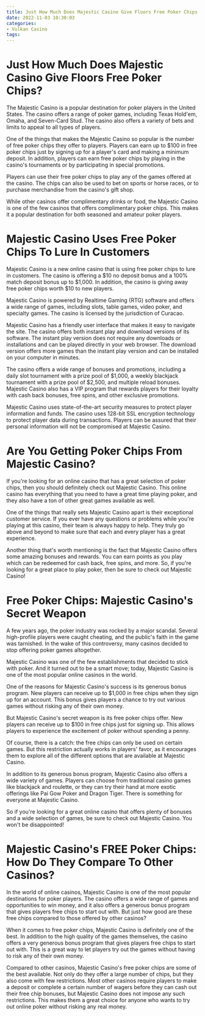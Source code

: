 ```yaml
---
title: Just How Much Does Majestic Casino Give Floors Free Poker Chips
date: 2022-11-03 10:30:03
categories:
- Vulkan Casino
tags:
---
```



#  Just How Much Does Majestic Casino Give Floors Free Poker Chips?

The Majestic Casino is a popular destination for poker players in the United States. The casino offers a range of poker games, including Texas Hold'em, Omaha, and Seven-Card Stud. The casino also offers a variety of bets and limits to appeal to all types of players.

One of the things that makes the Majestic Casino so popular is the number of free poker chips they offer to players. Players can earn up to $100 in free poker chips just by signing up for a player's card and making a minimum deposit. In addition, players can earn free poker chips by playing in the casino's tournaments or by participating in special promotions.

Players can use their free poker chips to play any of the games offered at the casino. The chips can also be used to bet on sports or horse races, or to purchase merchandise from the casino's gift shop.

While other casinos offer complimentary drinks or food, the Majestic Casino is one of the few casinos that offers complimentary poker chips. This makes it a popular destination for both seasoned and amateur poker players.

#  Majestic Casino Uses Free Poker Chips To Lure In Customers



Majestic Casino is a new online casino that is using free poker chips to lure in customers. The casino is offering a $10 no deposit bonus and a 100% match deposit bonus up to $1,000. In addition, the casino is giving away free poker chips worth $10 to new players.


Majestic Casino is powered by Realtime Gaming (RTG) software and offers a wide range of games, including slots, table games, video poker, and specialty games. The casino is licensed by the jurisdiction of Curacao.


Majestic Casino has a friendly user interface that makes it easy to navigate the site. The casino offers both instant play and download versions of its software. The instant play version does not require any downloads or installations and can be played directly in your web browser. The download version offers more games than the instant play version and can be installed on your computer in minutes.


The casino offers a wide range of bonuses and promotions, including a daily slot tournament with a prize pool of $1,000, a weekly blackjack tournament with a prize pool of $2,500, and multiple reload bonuses. Majestic Casino also has a VIP program that rewards players for their loyalty with cash back bonuses, free spins, and other exclusive promotions.


Majestic Casino uses state-of-the-art security measures to protect player information and funds. The casino uses 128-bit SSL encryption technology to protect player data during transactions. Players can be assured that their personal information will not be compromised at Majestic Casino.

#  Are You Getting Poker Chips From Majestic Casino?

If you're looking for an online casino that has a great selection of poker chips, then you should definitely check out Majestic Casino. This online casino has everything that you need to have a great time playing poker, and they also have a ton of other great games available as well.

One of the things that really sets Majestic Casino apart is their exceptional customer service. If you ever have any questions or problems while you're playing at this casino, their team is always happy to help. They truly go above and beyond to make sure that each and every player has a great experience.

Another thing that's worth mentioning is the fact that Majestic Casino offers some amazing bonuses and rewards. You can earn points as you play which can be redeemed for cash back, free spins, and more. So, if you're looking for a great place to play poker, then be sure to check out Majestic Casino!

#  Free Poker Chips: Majestic Casino's Secret Weapon

A few years ago, the poker industry was rocked by a major scandal. Several high-profile players were caught cheating, and the public's faith in the game was tarnished. In the wake of this controversy, many casinos decided to stop offering poker games altogether.

Majestic Casino was one of the few establishments that decided to stick with poker. And it turned out to be a smart move; today, Majestic Casino is one of the most popular online casinos in the world.

One of the reasons for Majestic Casino's success is its generous bonus program. New players can receive up to $1,000 in free chips when they sign up for an account. This bonus gives players a chance to try out various games without risking any of their own money.

But Majestic Casino's secret weapon is its free poker chips offer. New players can receive up to $100 in free chips just for signing up. This allows players to experience the excitement of poker without spending a penny.

Of course, there is a catch: the free chips can only be used on certain games. But this restriction actually works in players' favor, as it encourages them to explore all of the different options that are available at Majestic Casino.

In addition to its generous bonus program, Majestic Casino also offers a wide variety of games. Players can choose from traditional casino games like blackjack and roulette, or they can try their hand at more exotic offerings like Pai Gow Poker and Dragon Tiger. There is something for everyone at Majestic Casino.

So if you're looking for a great online casino that offers plenty of bonuses and a wide selection of games, be sure to check out Majestic Casino. You won't be disappointed!

#  Majestic Casino's FREE Poker Chips: How Do They Compare To Other Casinos?

In the world of online casinos, Majestic Casino is one of the most popular destinations for poker players. The casino offers a wide range of games and opportunities to win money, and it also offers a generous bonus program that gives players free chips to start out with. But just how good are these free chips compared to those offered by other casinos?

When it comes to free poker chips, Majestic Casino is definitely one of the best. In addition to the high quality of the games themselves, the casino offers a very generous bonus program that gives players free chips to start out with. This is a great way to let players try out the games without having to risk any of their own money.

Compared to other casinos, Majestic Casino's free poker chips are some of the best available. Not only do they offer a large number of chips, but they also come with few restrictions. Most other casinos require players to make a deposit or complete a certain number of wagers before they can cash out their free chip bonuses, but Majestic Casino does not impose any such restrictions. This makes them a great choice for anyone who wants to try out online poker without risking any real money.